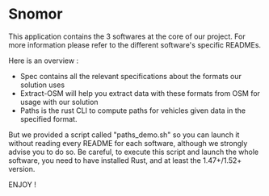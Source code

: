 # Snomor

This application contains the 3 softwares at the core of our project.
For more information please refer to the different software's specific READMEs.

Here is an overview :

- Spec contains all the relevant specifications about the formats our solution uses
- Extract-OSM will help you extract data with these formats from OSM for usage with our solution
- Paths is the rust CLI to compute paths for vehicles given data in the specified format.

But we provided a script called "paths\_demo.sh" so you can launch it without reading every README for each software, although we strongly advise you to do so.
Be careful, to execute this script and launch the whole software, you need to have installed Rust, and at least the 1.47+/1.52+ version.

ENJOY !
